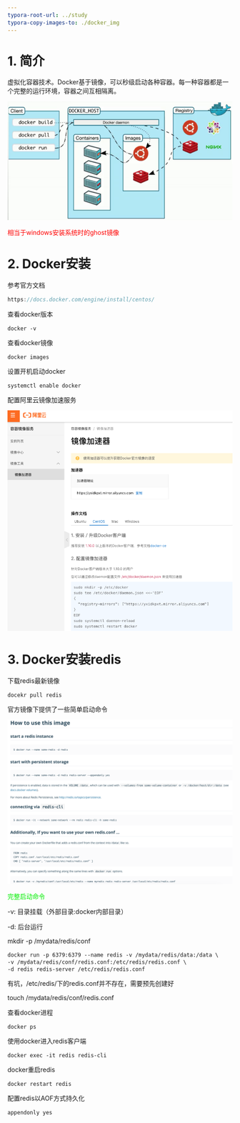 ```yaml
---
typora-root-url: ../study
typora-copy-images-to: ./docker_img
---
```


# 1. 简介

虚拟化容器技术。Docker基于镜像，可以秒级启动各种容器。每一种容器都是一个完整的运行环境，容器之间互相隔离。

![image-20210412222909892](/docker_img/image-20210412222909892.png)

<font color=red>相当于windows安装系统时的ghost镜像</font>

# 2. Docker安装

参考官方文档

```java
https://docs.docker.com/engine/install/centos/
```

查看docker版本

```shell
docker -v
```

查看docker镜像

```shell
docker images
```

设置开机启动docker

```shell
systemctl enable docker
```

配置阿里云镜像加速服务

![image-20210412233208687](/docker_img/image-20210412233208687.png)

# 3. Docker安装redis

下载redis最新镜像

```shell
docekr pull redis
```

官方镜像下提供了一些简单启动命令

![image-20210412234537258](/docker_img/image-20210412234537258.png)

<font color=gree>完整启动命令</font>

-v: 目录挂载（外部目录:docker内部目录）

-d: 后台运行

mkdir -p /mydata/redis/conf

```shell
docker run -p 6379:6379 --name redis -v /mydata/redis/data:/data \
-v /mydata/redis/conf/redis.conf:/etc/redis/redis.conf \
-d redis redis-server /etc/redis/redis.conf
```

有坑，/etc/redis/下的redis.conf并不存在，需要预先创建好

touch /mydata/redis/conf/redis.conf

查看docker进程

```shell
docker ps
```

使用docker进入redis客户端

```shell
docker exec -it redis redis-cli
```

docker重启redis

```shell
docker restart redis
```

配置redis以AOF方式持久化

```shell
appendonly yes
```









